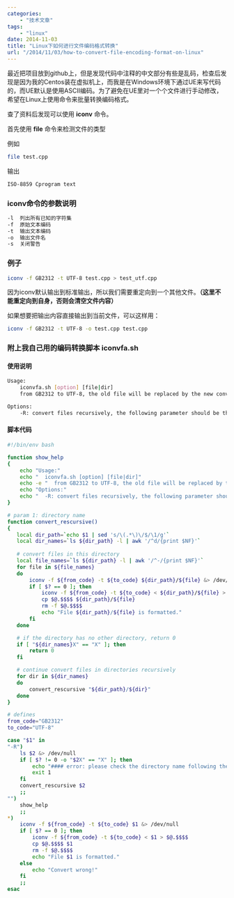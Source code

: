 ```yaml
---
categories:
    - "技术文章"
tags:
    - "linux"
date: 2014-11-03
title: "Linux下如何进行文件编码格式转换"
url: "/2014/11/03/how-to-convert-file-encoding-format-on-linux"
---
```


最近把项目放到github上，但是发现代码中注释的中文部分有些是乱码，检查后发现是因为我的Centos装在虚拟机上，而我是在Windows环境下通过UE来写代码的，而UE默认是使用ASCII编码。为了避免在UE里对一个个文件进行手动修改，希望在Linux上使用命令来批量转换编码格式。

<!--more-->

查了资料后发现可以使用 **iconv** 命令。

首先使用 **file** 命令来检测文件的类型

例如

```bash
file test.cpp
```

输出
```bash
ISO-8859 Cprogram text
```

### iconv命令的参数说明

```bash
-l  列出所有已知的字符集
-f  原始文本编码
-t  输出文本编码
-o  输出文件名
-s  关闭警告
```

### 例子

```bash
iconv -f GB2312 -t UTF-8 test.cpp > test_utf.cpp
```

因为iconv默认输出到标准输出，所以我们需要重定向到一个其他文件。**（这里不能重定向到自身，否则会清空文件内容）**

如果想要把输出内容直接输出到当前文件，可以这样用：

```bash
iconv -f GB2312 -t UTF-8 -o test.cpp test.cpp
```

### 附上我自己用的编码转换脚本 iconvfa.sh

#### 使用说明

```bash
Usage:
    iconvfa.sh [option] [file|dir]
    from GB2312 to UTF-8, the old file will be replaced by the new converted file

Options:
    -R: convert files recursively, the following parameter should be the directory name
```

#### 脚本代码

```bash
#!/bin/env bash

function show_help
{
    echo "Usage:"
    echo "  iconvfa.sh [option] [file|dir]"
    echo -e "  from GB2312 to UTF-8, the old file will be replaced by the new converted file\n"
    echo "Options:"
    echo "  -R: convert files recursively, the following parameter should be the directory name"
}

# param 1: directory name
function convert_rescursive()
{
   local dir_path=`echo $1 | sed 's/\(.*\)\/$/\1/g'`
   local dir_names=`ls ${dir_path} -l | awk '/^d/{print $NF}'`
   
   # convert files in this directory
   local file_names=`ls ${dir_path} -l | awk '/^-/{print $NF}'`
   for file in ${file_names}
   do
       iconv -f ${from_code} -t ${to_code} ${dir_path}/${file} &> /dev/null
       if [ $? == 0 ]; then
           iconv -f ${from_code} -t ${to_code} < ${dir_path}/${file} > $@.$$$$
           cp $@.$$$$ ${dir_path}/${file}
           rm -f $@.$$$$
           echo "File ${dir_path}/${file} is formatted."
       fi
   done

   # if the directory has no other directory, return 0
   if [ "${dir_names}X" == "X" ]; then
       return 0
   fi

   # continue convert files in directories recursively
   for dir in ${dir_names}
   do
       convert_rescursive "${dir_path}/${dir}"
   done 
}

# defines
from_code="GB2312"
to_code="UTF-8"

case "$1" in
"-R")
    ls $2 &> /dev/null
    if [ $? != 0 -o "$2X" == "X" ]; then
        echo "#### error: please check the directory name following the '-R' option!"
        exit 1
    fi
    convert_rescursive $2
    ;;
"")
    show_help
    ;;
*)
    iconv -f ${from_code} -t ${to_code} $1 &> /dev/null
    if [ $? == 0 ]; then
        iconv -f ${from_code} -t ${to_code} < $1 > $@.$$$$
        cp $@.$$$$ $1
        rm -f $@.$$$$
        echo "File $1 is formatted."
    else
        echo "Convert wrong!"
    fi
    ;;
esac
```
